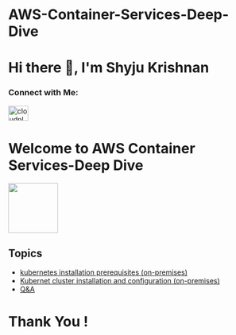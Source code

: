 # AWS-Container-Services-Deep-Dive


# Hi there 👋, I'm Shyju Krishnan 

<h3 align="left">Connect with Me:</h3>
<a href="https://linkedin.com/in/Shyjustack" target="blank"><img align="center" src="https://raw.githubusercontent.com/rahuldkjain/github-profile-readme-generator/master/src/images/icons/Social/linked-in-alt.svg" alt="cloudnloud" height="30" width="40" /></a>

# Welcome to AWS Container Services-Deep Dive

<img src="[https://github.com/kubernetes/kubernetes/raw/master/logo/logo.png](https://github.com/cloudnloud/AWS-Container-Services-Deep-Dive/blob/main/01/ECS.png)" width="100">


## Topics 

* [kubernetes installation prerequisites (on-premises)](https://github.com/cloudnloud/Kubernet-Deep-Dive/blob/main/Prerequisites.MD)
* [Kubernet cluster installation and configuration (on-premises)](https://github.com/cloudnloud/Kubernet-Deep-Dive/blob/main/Installation.md)
* [Q&A](https://github.com/cloudnloud/Kubernet-Deep-Dive/blob/main/Q%26A.md)





# Thank You !
